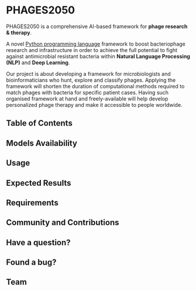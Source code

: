 # PHAGES2050
PHAGES2050 is a comprehensive AI-based framework for **phage research & therapy**.

A novel [Python programming language](https://python.org) framework to boost bacteriophage research and infrastructure in order to achieve the full potential to fight against antimicrobial resistant bacteria within **Natural Language Processing (NLP)** and **Deep Learning**.

Our project is about developing a framework for microbiologists and bioinformaticians who hunt, explore and classify phages. Applying the framework will shorten the duration of computational methods required to match phages with bacteria for specific patient cases. Having such organised framework at hand and freely-available will help develop personalized phage therapy and make it accessible to people worldwide.

## Table of Contents

## Models Availability

## Usage

## Expected Results

## Requirements

## Community and Contributions

## Have a question?

## Found a bug?

## Team


